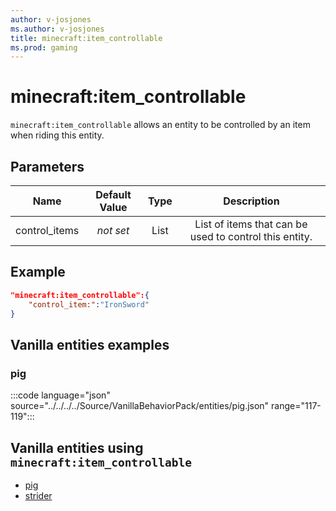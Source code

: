 ```yaml
---
author: v-josjones
ms.author: v-josjones
title: minecraft:item_controllable
ms.prod: gaming
---
```


# minecraft:item_controllable

`minecraft:item_controllable` allows an entity to be  controlled by an item when riding this entity.

## Parameters

|Name |Default Value  |Type  |Description  |
|:---------:|:---------:|:---------:|:---------:|
|control_items|*not set* | List| List of items that can be used to control this entity. |

## Example

```json
"minecraft:item_controllable":{
    "control_item:":"IronSword"
}
```

## Vanilla entities examples

### pig

:::code language="json" source="../../../../Source/VanillaBehaviorPack/entities/pig.json" range="117-119":::

## Vanilla entities using `minecraft:item_controllable`

- [pig](../../../../Source/VanillaBehaviorPack_Snippets/entities/pig.md)
- [strider](../../../../Source/VanillaBehaviorPack_Snippets/entities/strider.md)
